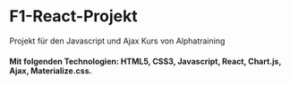 # F1-React-Projekt
Projekt für den Javascript und Ajax Kurs von Alphatraining


#### Mit folgenden Technologien: HTML5, CSS3, Javascript, React, Chart.js, Ajax, Materialize.css.
